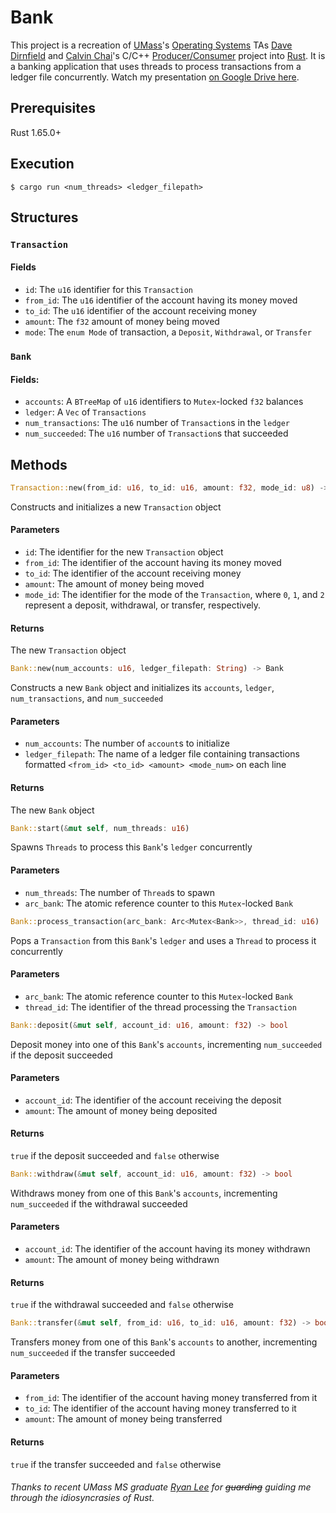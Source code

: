 # Bank
This project is a recreation of [UMass](https://www.umass.edu)'s [Operating Systems](https://www.cics.umass.edu/content/spring-23-course-descriptions#377) TAs [Dave Dirnfield](https://github.com/dd2912) and [Calvin Chai](https://github.com/NightDawnEX)'s C/C++ [Producer/Consumer](https://github.com/umass-cs-377/umass-cs-377.github.io/blob/a18ded192a18bc59affecb8ef077849617b3a61d/docs/04-projects/04-prodcon/index.md) project into [Rust](https://www.https://www.rust-lang.org). It is a banking application that uses threads to process transactions from a ledger file concurrently. Watch my presentation [on Google Drive here](https://drive.google.com/file/d/1JzMJABKetQsdgeSP7Np1wbjC1PZ1y4N7/view?usp=sharing).
## Prerequisites
Rust 1.65.0+
## Execution
```console
$ cargo run <num_threads> <ledger_filepath>
```
## Structures
### `Transaction`
#### Fields
- `id`: The `u16` identifier for this `Transaction`
- `from_id`: The `u16` identifier of the account having its money moved
- `to_id`: The `u16` identifier of the account receiving money
- `amount`: The `f32` amount of money being moved
- `mode`: The `enum Mode` of transaction, a `Deposit`, `Withdrawal`, or `Transfer`
### `Bank`
#### Fields:
- `accounts`: A `BTreeMap` of `u16` identifiers to `Mutex`-locked `f32` balances
- `ledger`: A `Vec` of `Transactions`
- `num_transactions`: The `u16` number of `Transaction`s in the `ledger`
- `num_succeeded`: The `u16` number of `Transaction`s that succeeded
## Methods
```rs
Transaction::new(from_id: u16, to_id: u16, amount: f32, mode_id: u8) -> Transaction
```
Constructs and initializes a new `Transaction` object
#### Parameters
- `id`: The identifier for the new `Transaction` object
- `from_id`: The identifier of the account having its money moved
- `to_id`: The identifier of the account receiving money
- `amount`: The amount of money being moved
- `mode_id`: The identifier for the mode of the `Transaction`, where `0`, `1`, and `2`
  represent a deposit, withdrawal, or transfer, respectively.
#### Returns
The new `Transaction` object
```rs
Bank::new(num_accounts: u16, ledger_filepath: String) -> Bank
```
Constructs a new `Bank` object and initializes its `accounts`, `ledger`, `num_transactions`,
and `num_succeeded`
#### Parameters
- `num_accounts`: The number of `account`s to initialize
- `ledger_filepath`: The name of a ledger file containing transactions formatted `<from_id> <to_id> <amount> <mode_num>` on each line
#### Returns
The new `Bank` object
```rs
Bank::start(&mut self, num_threads: u16)
```
Spawns `Threads` to process this `Bank`'s `ledger` concurrently
#### Parameters
- `num_threads`: The number of `Thread`s to spawn
- `arc_bank`: The atomic reference counter to this `Mutex`-locked `Bank`
```rs
Bank::process_transaction(arc_bank: Arc<Mutex<Bank>>, thread_id: u16)
```
Pops a `Transaction` from this `Bank`'s `ledger` and uses a `Thread` to process it concurrently
#### Parameters
- `arc_bank`: The atomic reference counter to this `Mutex`-locked `Bank`
- `thread_id`: The identifier of the thread processing the `Transaction`
```rs
Bank::deposit(&mut self, account_id: u16, amount: f32) -> bool
```
Deposit money into one of this `Bank`'s `accounts`, incrementing `num_succeeded` if the deposit succeeded
#### Parameters
- `account_id`: The identifier of the account receiving the deposit
- `amount`: The amount of money being deposited
#### Returns
`true` if the deposit succeeded and `false` otherwise
```rs
Bank::withdraw(&mut self, account_id: u16, amount: f32) -> bool
```
Withdraws money from one of this `Bank`'s `accounts`, incrementing `num_succeeded` if the withdrawal succeeded
#### Parameters
- `account_id`: The identifier of the account having its money withdrawn
- `amount`: The amount of money being withdrawn
#### Returns
`true` if the withdrawal succeeded and `false` otherwise
```rs
Bank::transfer(&mut self, from_id: u16, to_id: u16, amount: f32) -> bool
```
Transfers money from one of this `Bank`'s `accounts` to another, incrementing `num_succeeded` if the transfer succeeded
#### Parameters
- `from_id`: The identifier of the account having money transferred from it
- `to_id`: The identifier of the account having money transferred to it
- `amount`: The amount of money being transferred
#### Returns
`true` if the transfer succeeded and `false` otherwise

###### Thanks to recent UMass MS graduate [Ryan Lee](https://github.com/rlee287) for ~~guarding~~ guiding me through the idiosyncrasies of Rust.